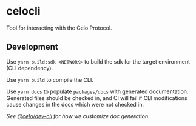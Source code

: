 # celocli

Tool for interacting with the Celo Protocol.

## Development

Use `yarn build:sdk <NETWORK>` to build the sdk for the target environment (CLI dependency).

Use `yarn build` to compile the CLI.

Use `yarn docs` to populate `packages/docs` with generated documentation. Generated files should be checked in, and CI will fail if CLI modifications cause changes in the docs which were not checked in.

_See [@celo/dev-cli](https://github.com/celo-org/dev-cli) for how we customize doc generation._
